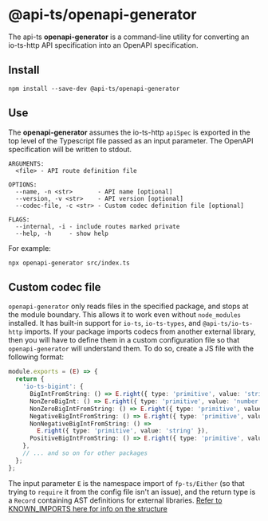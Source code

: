 # @api-ts/openapi-generator

The api-ts **openapi-generator** is a command-line utility for converting an io-ts-http
API specification into an OpenAPI specification.

## Install

```
npm install --save-dev @api-ts/openapi-generator
```

## Use

The **openapi-generator** assumes the io-ts-http `apiSpec` is exported in the top level
of the Typescript file passed as an input parameter. The OpenAPI specification will be
written to stdout.

```
ARGUMENTS:
  <file> - API route definition file

OPTIONS:
  --name, -n <str>       - API name [optional]
  --version, -v <str>    - API version [optional]
  --codec-file, -c <str> - Custom codec definition file [optional]

FLAGS:
  --internal, -i - include routes marked private
  --help, -h     - show help
```

For example:

```shell
npx openapi-generator src/index.ts
```

## Custom codec file

`openapi-generator` only reads files in the specified package, and stops at the module
boundary. This allows it to work even without `node_modules` installed. It has built-in
support for `io-ts`, `io-ts-types`, and `@api-ts/io-ts-http` imports. If your package
imports codecs from another external library, then you will have to define them in a
custom configuration file so that `openapi-generator` will understand them. To do so,
create a JS file with the following format:

```typescript
module.exports = (E) => {
  return {
    'io-ts-bigint': {
      BigIntFromString: () => E.right({ type: 'primitive', value: 'string' }),
      NonZeroBigInt: () => E.right({ type: 'primitive', value: 'number' }),
      NonZeroBigIntFromString: () => E.right({ type: 'primitive', value: 'string' }),
      NegativeBigIntFromString: () => E.right({ type: 'primitive', value: 'string' }),
      NonNegativeBigIntFromString: () =>
        E.right({ type: 'primitive', value: 'string' }),
      PositiveBigIntFromString: () => E.right({ type: 'primitive', value: 'string' }),
    },
    // ... and so on for other packages
  };
};
```

The input parameter `E` is the namespace import of `fp-ts/Either` (so that trying to
`require` it from the config file isn't an issue), and the return type is a `Record`
containing AST definitions for external libraries.
[Refer to KNOWN_IMPORTS here for info on the structure](./src/knownImports.ts)
